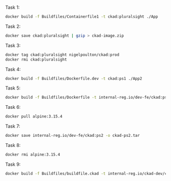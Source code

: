 Task 1:
```bash
docker build -f Buildfiles/Containerfile1 -t ckad:pluralsight ./App
```

Task 2:
```bash
docker save ckad:pluralsight | gzip > ckad-image.zip
 ```

Task 3:
```bash
docker tag ckad:pluralsight nigelpoulton/ckad:prod
docker rmi ckad:pluralsight
```

Task 4:
```bash
docker build -f Buildfiles/Dockerfile.dev -t ckad:ps1 ./App2
```

Task 5:
```bash
docker build -f Buildfiles/Dockerfile -t internal-reg.io/dev-fe/ckad:ps2 ./App2
```

Task 6:
```bash
docker pull alpine:3.15.4
```

Task 7:
```bash
docker save internal-reg.io/dev-fe/ckad:ps2 -o ckad-ps2.tar
```

Task 8:
```bash
docker rmi alpine:3.15.4
```

Task 9:
```bash
docker build -f Buildfiles/buildfile.ckad -t internal-reg.io/ckad-dev/ckad:ps3  ./dev/ckad
```